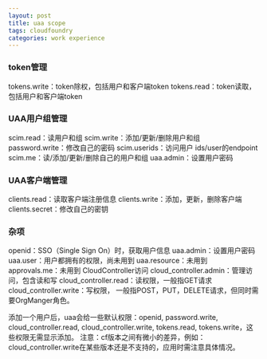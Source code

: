 ```yaml
---
layout: post
title: uaa scope  
tags: cloudfoundry
categories: work experience
---
```


### token管理
tokens.write：token除权，包括用户和客户端token
tokens.read：token读取，包括用户和客户端token
### UAA用户组管理
scim.read：读用户和组
 scim.write：添加/更新/删除用户和组
 password.write：修改自己的密码
 scim.userids：访问用户 ids/user的endpoint
 scim.me：读/添加/更新/删除自己的用户和组
 uaa.admin：设置用户密码
### UAA客户端管理
 clients.read：读取客户端注册信息
 clients.write：添加，更新，删除客户端
 clients.secret：修改自己的密钥
### 杂项
 openid：SSO（Single Sign On）时，获取用户信息
 uaa.admin：设置用户密码
 uaa.user：用户都拥有的权限，尚未用到
 uaa.resource：未用到
 approvals.me：未用到
 CloudController访问
 cloud\_controller.admin：管理访问，包含读和写
 cloud\_controller.read：读权限，一般指GET请求
 cloud\_controller.write：写权限， 一般指POST，PUT，DELETE请求，但同时需要OrgManger角色。
  
  添加一个用户后，uaa会给一些默认权限：openid, password.write, cloud\_controller.read, cloud\_controller.write, tokens.read, tokens.write，这些权限无需显示添加。
  注意：cf版本之间有微小的差异，例如：cloud\_controller.write在某些版本还是不支持的，应用时需注意具体情况。
